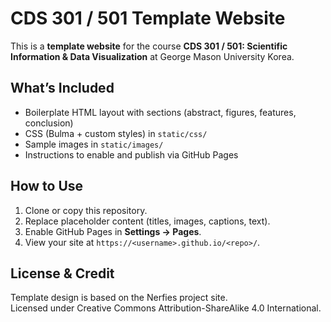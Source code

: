 # CDS 301 / 501 Template Website

This is a **template website** for the course **CDS 301 / 501: Scientific Information & Data Visualization** at George Mason University Korea.

## What’s Included  
- Boilerplate HTML layout with sections (abstract, figures, features, conclusion)  
- CSS (Bulma + custom styles) in `static/css/`  
- Sample images in `static/images/`  
- Instructions to enable and publish via GitHub Pages  

## How to Use  
1. Clone or copy this repository.  
2. Replace placeholder content (titles, images, captions, text).  
3. Enable GitHub Pages in **Settings → Pages**.  
4. View your site at `https://<username>.github.io/<repo>/`.  

## License & Credit  
Template design is based on the Nerfies project site.  
Licensed under Creative Commons Attribution-ShareAlike 4.0 International.
